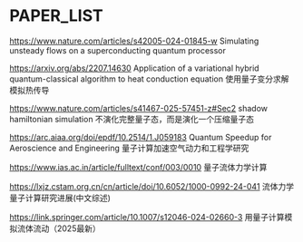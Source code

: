 # PAPER_LIST

<https://www.nature.com/articles/s42005-024-01845-w>
Simulating unsteady flows on a superconducting quantum processor

<https://arxiv.org/abs/2207.14630>
Application of a variational hybrid quantum-classical algorithm to heat conduction equation
使用量子变分求解模拟热传导

<https://www.nature.com/articles/s41467-025-57451-z#Sec2>
shadow hamiltonian simulation
不演化完整量子态，而是演化一个压缩量子态

<https://arc.aiaa.org/doi/epdf/10.2514/1.J059183>
Quantum Speedup for Aeroscience and Engineering
量子计算加速空气动力和工程学研究

<https://www.ias.ac.in/article/fulltext/conf/003/0010>
量子流体力学计算

<https://lxjz.cstam.org.cn/cn/article/doi/10.6052/1000-0992-24-041>
流体力学量子计算研究进展(中文综述)

<https://link.springer.com/article/10.1007/s12046-024-02660-3>
用量子计算模拟流体流动（2025最新）
